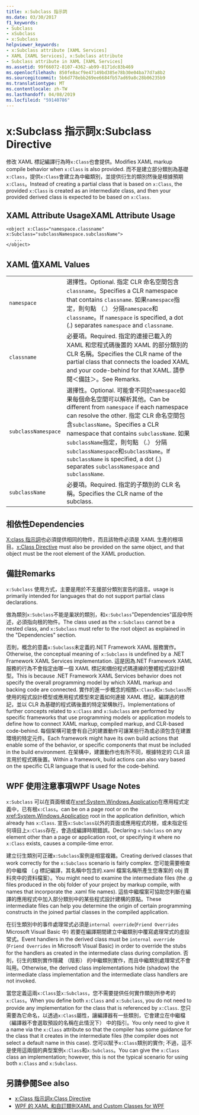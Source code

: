 ```yaml
---
title: x:Subclass 指示詞
ms.date: 03/30/2017
f1_keywords:
- Subclass
- xSubclass
- x:Subclass
helpviewer_keywords:
- x:Subclass attribute [XAML Services]
- XAML [XAML Services], x:Subclass attribute
- Subclass attribute in XAML [XAML Services]
ms.assetid: 99f66072-8107-4362-ab99-8171dc83b469
ms.openlocfilehash: 850fe8acf9e47149bd385e78b30e04ba77d7a8b2
ms.sourcegitcommit: 5b6d778ebb269ee6684fb57ad69a8c28b06235b9
ms.translationtype: MT
ms.contentlocale: zh-TW
ms.lasthandoff: 04/08/2019
ms.locfileid: "59140786"
---
```

# <a name="xsubclass-directive"></a><span data-ttu-id="76e1c-102">x:Subclass 指示詞</span><span class="sxs-lookup"><span data-stu-id="76e1c-102">x:Subclass Directive</span></span>
<span data-ttu-id="76e1c-103">修改 XAML 標記編譯行為時`x:Class`也會提供。</span><span class="sxs-lookup"><span data-stu-id="76e1c-103">Modifies XAML markup compile behavior when `x:Class` is also provided.</span></span> <span data-ttu-id="76e1c-104">而不是建立部分類別為基礎`x:Class`，提供`x:Class`會建立為中繼類別，並提供衍生的類別然後是根據預期`x:Class`。</span><span class="sxs-lookup"><span data-stu-id="76e1c-104">Instead of creating a partial class that is based on `x:Class`, the provided `x:Class` is created as an intermediate class, and then your provided derived class is expected to be based on `x:Class`.</span></span>  
  
## <a name="xaml-attribute-usage"></a><span data-ttu-id="76e1c-105">XAML Attribute Usage</span><span class="sxs-lookup"><span data-stu-id="76e1c-105">XAML Attribute Usage</span></span>  
  
```  
<object x:Class="namespace.classname" x:Subclass="subclassNamespace.subclassName">  
   ...  
</object>  
```  
  
## <a name="xaml-values"></a><span data-ttu-id="76e1c-106">XAML 值</span><span class="sxs-lookup"><span data-stu-id="76e1c-106">XAML Values</span></span>  
  
|||  
|-|-|  
|`namespace`|<span data-ttu-id="76e1c-107">選擇性。</span><span class="sxs-lookup"><span data-stu-id="76e1c-107">Optional.</span></span> <span data-ttu-id="76e1c-108">指定 CLR 命名空間包含`classname`。</span><span class="sxs-lookup"><span data-stu-id="76e1c-108">Specifies a CLR namespace that contains `classname`.</span></span> <span data-ttu-id="76e1c-109">如果`namespace`指定，則句點 （.） 分隔`namespace`和`classname`。</span><span class="sxs-lookup"><span data-stu-id="76e1c-109">If `namespace` is specified, a dot (.) separates `namespace` and `classname`.</span></span>|  
|`classname`|<span data-ttu-id="76e1c-110">必要項。</span><span class="sxs-lookup"><span data-stu-id="76e1c-110">Required.</span></span> <span data-ttu-id="76e1c-111">指定的連接已載入的 XAML 和您程式碼後置的 XAML 的部分類別的 CLR 名稱。</span><span class="sxs-lookup"><span data-stu-id="76e1c-111">Specifies the CLR name of the partial class that connects the loaded XAML and your code-behind for that XAML.</span></span> <span data-ttu-id="76e1c-112">請參閱＜備註＞。</span><span class="sxs-lookup"><span data-stu-id="76e1c-112">See Remarks.</span></span>|  
|`subclassNamespace`|<span data-ttu-id="76e1c-113">選擇性。</span><span class="sxs-lookup"><span data-stu-id="76e1c-113">Optional.</span></span> <span data-ttu-id="76e1c-114">可能會不同於`namespace`如果每個命名空間可以解析其他。</span><span class="sxs-lookup"><span data-stu-id="76e1c-114">Can be different from `namespace` if each namespace can resolve the other.</span></span> <span data-ttu-id="76e1c-115">指定 CLR 命名空間包含`subclassName`。</span><span class="sxs-lookup"><span data-stu-id="76e1c-115">Specifies a CLR namespace that contains `subclassName`.</span></span> <span data-ttu-id="76e1c-116">如果`subclassName`指定，則句點 （.） 分隔`subclassNamespace`和`subclassName`。</span><span class="sxs-lookup"><span data-stu-id="76e1c-116">If `subclassName` is specified, a dot (.) separates `subclassNamespace` and `subclassName`.</span></span>|  
|`subclassName`|<span data-ttu-id="76e1c-117">必要項。</span><span class="sxs-lookup"><span data-stu-id="76e1c-117">Required.</span></span> <span data-ttu-id="76e1c-118">指定的子類別的 CLR 名稱。</span><span class="sxs-lookup"><span data-stu-id="76e1c-118">Specifies the CLR name of the subclass.</span></span>|  
  
## <a name="dependencies"></a><span data-ttu-id="76e1c-119">相依性</span><span class="sxs-lookup"><span data-stu-id="76e1c-119">Dependencies</span></span>  
 <span data-ttu-id="76e1c-120">[X:class 指示詞](x-class-directive.md)也必須提供相同的物件，而且該物件必須是 XAML 生產的根項目。</span><span class="sxs-lookup"><span data-stu-id="76e1c-120">[x:Class Directive](x-class-directive.md) must also be provided on the same object, and that object must be the root element of the XAML production.</span></span>  
  
## <a name="remarks"></a><span data-ttu-id="76e1c-121">備註</span><span class="sxs-lookup"><span data-stu-id="76e1c-121">Remarks</span></span>  
 `x:Subclass` <span data-ttu-id="76e1c-122">使用方式，主要是用於不支援部分類別宣告的語言。</span><span class="sxs-lookup"><span data-stu-id="76e1c-122">usage is primarily intended for languages that do not support partial class declarations.</span></span>  
  
 <span data-ttu-id="76e1c-123">做為類別`x:Subclass`不能是巢狀的類別，和`x:Subclass`"Dependencies"區段中所述，必須指向根的物件。</span><span class="sxs-lookup"><span data-stu-id="76e1c-123">The class used as the `x:Subclass` cannot be a nested class, and `x:Subclass` must refer to the root object as explained in the "Dependencies" section.</span></span>  
  
 <span data-ttu-id="76e1c-124">否則，概念的意義`x:Subclass`未定義的.NET Framework XAML 服務實作。</span><span class="sxs-lookup"><span data-stu-id="76e1c-124">Otherwise, the conceptual meaning of `x:Subclass` is undefined by a .NET Framework XAML Services implementation.</span></span> <span data-ttu-id="76e1c-125">這是因為.NET Framework XAML 服務的行為不會指定由哪一個 XAML 標記和備份程式碼連線的整體程式設計模型。</span><span class="sxs-lookup"><span data-stu-id="76e1c-125">This is because .NET Framework XAML Services behavior does not specify the overall programming model by which XAML markup and backing code are connected.</span></span> <span data-ttu-id="76e1c-126">實作的進一步概念的相關`x:Class`和`x:Subclass`所使用的程式設計模型或應用程式模型來定義如何連接 XAML 標記，編譯過的標記，並以 CLR 為基礎的程式碼後置的特定架構執行。</span><span class="sxs-lookup"><span data-stu-id="76e1c-126">Implementations of further concepts related to `x:Class` and `x:Subclass` are performed by specific frameworks that use programming models or application models to define how to connect XAML markup, compiled markup, and CLR-based code-behind.</span></span> <span data-ttu-id="76e1c-127">每個架構可能會有自己的建置動作可讓某些行為或必須包含在建置環境的特定元件。</span><span class="sxs-lookup"><span data-stu-id="76e1c-127">Each framework might have its own build actions that enable some of the behavior, or specific components that must be included in the build environment.</span></span> <span data-ttu-id="76e1c-128">在架構中，建置動作也有所不同，根據特定的 CLR 語言用於程式碼後置。</span><span class="sxs-lookup"><span data-stu-id="76e1c-128">Within a framework, build actions can also vary based on the specific CLR language that is used for the code-behind.</span></span>  
  
## <a name="wpf-usage-notes"></a><span data-ttu-id="76e1c-129">WPF 使用注意事項</span><span class="sxs-lookup"><span data-stu-id="76e1c-129">WPF Usage Notes</span></span>  
 `x:Subclass` <span data-ttu-id="76e1c-130">可以在頁面根或在<xref:System.Windows.Application>在應用程式定義中，已有根`x:Class`。</span><span class="sxs-lookup"><span data-stu-id="76e1c-130">can be on a page root or on the <xref:System.Windows.Application> root in the application definition, which already has `x:Class`.</span></span> <span data-ttu-id="76e1c-131">宣告`x:Subclass`以外的頁面或應用程式的根，或未指定任何項目上`x:Class`存在，會造成編譯時期錯誤。</span><span class="sxs-lookup"><span data-stu-id="76e1c-131">Declaring `x:Subclass` on any element other than a page or application root, or specifying it where no `x:Class` exists, causes a compile-time error.</span></span>  
  
 <span data-ttu-id="76e1c-132">建立衍生類別可正確`x:Subclass`案例是相當複雜。</span><span class="sxs-lookup"><span data-stu-id="76e1c-132">Creating derived classes that work correctly for the `x:Subclass` scenario is fairly complex.</span></span> <span data-ttu-id="76e1c-133">您可能需要檢查的中繼檔 （.g 標記編譯，其名稱中包含的.xaml 檔案名稱所產生您專案的 obj 資料夾中的資料檔案）。</span><span class="sxs-lookup"><span data-stu-id="76e1c-133">You might need to examine the intermediate files (the .g files produced in the obj folder of your project by markup compile, with names that incorporate the .xaml file names).</span></span> <span data-ttu-id="76e1c-134">這些中繼檔案可協助您判斷在編譯的應用程式中加入部分類別中的某些程式設計建構的原點。</span><span class="sxs-lookup"><span data-stu-id="76e1c-134">These intermediate files can help you determine the origin of certain programming constructs in the joined partial classes in the compiled application.</span></span>  
  
 <span data-ttu-id="76e1c-135">在衍生類別中的事件處理常式必須是`internal override`(`Friend Overrides` Microsoft Visual Basic 中) 若要在編譯期間建立中繼類別中覆寫處理常式的虛設常式。</span><span class="sxs-lookup"><span data-stu-id="76e1c-135">Event handlers in the derived class must be `internal override` (`Friend Overrides` in Microsoft Visual Basic) in order to override the stubs for the handlers as created in the intermediate class during compilation.</span></span> <span data-ttu-id="76e1c-136">否則，衍生的類別實作隱藏 （陰影） 的中繼類別實作，而且中繼類別處理常式不會叫用。</span><span class="sxs-lookup"><span data-stu-id="76e1c-136">Otherwise, the derived class implementations hide (shadow) the intermediate class implementation and the intermediate class handlers are not invoked.</span></span>  
  
 <span data-ttu-id="76e1c-137">當您定義這兩`x:Class`並`x:Subclass`，您不需要提供任何實作類別所參考的`x:Class`。</span><span class="sxs-lookup"><span data-stu-id="76e1c-137">When you define both `x:Class` and `x:Subclass`, you do not need to provide any implementation for the class that is referenced by `x:Class`.</span></span> <span data-ttu-id="76e1c-138">您只需要為它命名，以透過`x:Class`屬性，讓編譯器有一些類別，它會建立在中繼檔 （編譯器不會選取預設的名稱在此情況下） 中的指引。</span><span class="sxs-lookup"><span data-stu-id="76e1c-138">You only need to give it a name via the `x:Class` attribute so that the compiler has some guidance for the class that it creates in the intermediate files (the compiler does not select a default name in this case).</span></span> <span data-ttu-id="76e1c-139">您可以賦予`x:Class`類別的實作; 不過，這不是使用這兩個的典型案例`x:Class`和`x:Subclass`。</span><span class="sxs-lookup"><span data-stu-id="76e1c-139">You can give the `x:Class` class an implementation; however, this is not the typical scenario for using both `x:Class` and `x:Subclass`.</span></span>  
  
## <a name="see-also"></a><span data-ttu-id="76e1c-140">另請參閱</span><span class="sxs-lookup"><span data-stu-id="76e1c-140">See also</span></span>

- [<span data-ttu-id="76e1c-141">x:Class 指示詞</span><span class="sxs-lookup"><span data-stu-id="76e1c-141">x:Class Directive</span></span>](x-class-directive.md)
- [<span data-ttu-id="76e1c-142">WPF 的 XAML 和自訂類別</span><span class="sxs-lookup"><span data-stu-id="76e1c-142">XAML and Custom Classes for WPF</span></span>](../wpf/advanced/xaml-and-custom-classes-for-wpf.md)
